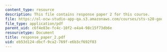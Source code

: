 ```yaml
---
content_type: resource
description: This file contains response paper 2 for this course.
file: https://ol-ocw-studio-app-qa.s3.amazonaws.com/courses/sts-s28-godzilla-and-the-bullet-train-technology-and-culture-in-modern-japan-fall-2005/eb53d124dbcf9ca2769fe6b3cf692f03_response_paper_2.pdf
file_type: application/pdf
parent_uid: c6f4e83e-fc4c-10f2-e4a4-98c15f73db6e
resourcetype: Document
title: response_paper_2.pdf
uid: eb53d124-dbcf-9ca2-769f-e6b3cf692f03
---
```

